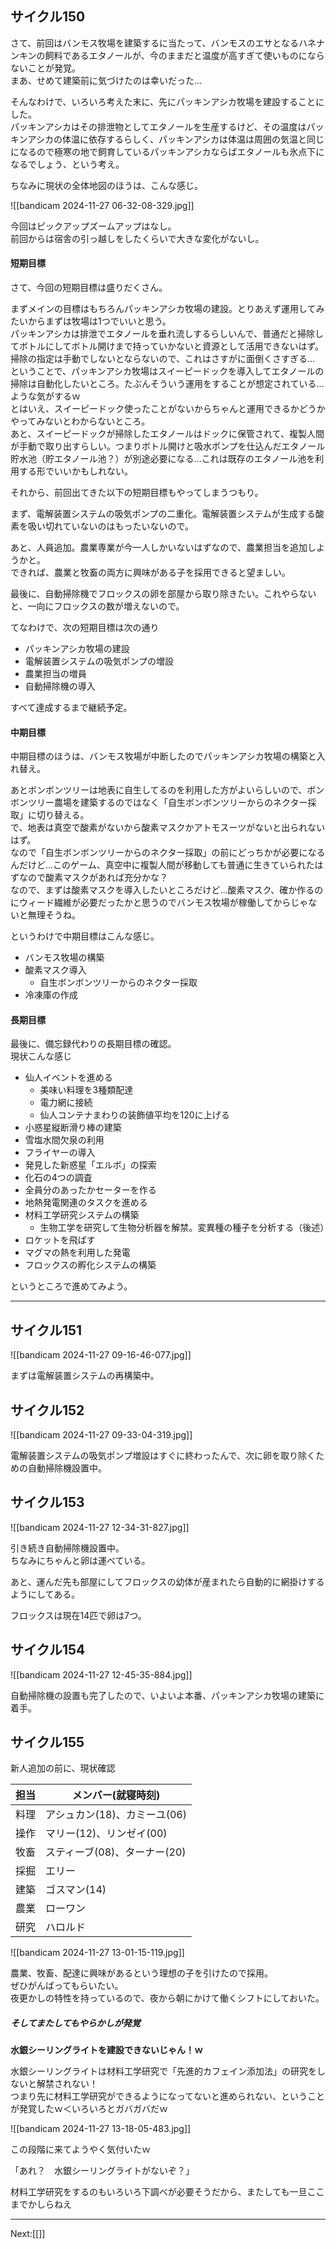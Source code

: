 ## サイクル150

さて、前回はバンモス牧場を建築するに当たって、バンモスのエサとなるハネナンキンの飼料であるエタノールが、今のままだと温度が高すぎて使いものにならないことが発覚。  
まあ、せめて建築前に気づけたのは幸いだった…

そんなわけで、いろいろ考えた末に、先にパッキンアシカ牧場を建設することにした。  
パッキンアシカはその排泄物としてエタノールを生産するけど、その温度はパッキンアシカの体温に依存するらしく、パッキンアシカは体温は周囲の気温と同じになるので極寒の地で飼育しているパッキンアシカならばエタノールも氷点下になるでしょう、という考え。

ちなみに現状の全体地図のほうは、こんな感じ。

![[bandicam 2024-11-27 06-32-08-329.jpg]]

今回はピックアップズームアップはなし。  
前回からは宿舎の引っ越しをしたくらいで大きな変化がないし。  


#### 短期目標

さて、今回の短期目標は盛りだくさん。

まずメインの目標はもちろんパッキンアシカ牧場の建設。とりあえず運用してみたいからまずは牧場は1つでいいと思う。  
パッキンアシカは排泄でエタノールを垂れ流しするらしいんで、普通だと掃除してボトルにしてボトル開けまで持っていかないと資源として活用できないはず。掃除の指定は手動でしないとならないので、これはさすがに面倒くさすぎる…  
ということで、パッキンアシカ牧場はスイーピードックを導入してエタノールの掃除は自動化したいところ。たぶんそういう運用をすることが想定されている…ような気がするｗ  
とはいえ、スイーピードック使ったことがないからちゃんと運用できるかどうかやってみないとわからないところ。  
あと、スイーピードックが掃除したエタノールはドックに保管されて、複製人間が手動で取り出すらしい。つまりボトル開けと吸水ポンプを仕込んだエタノール貯水池（貯エタノール池？）が別途必要になる…これは既存のエタノール池を利用する形でいいかもしれない。

それから、前回出てきた以下の短期目標もやってしまうつもり。

まず、電解装置システムの吸気ポンプの二重化。電解装置システムが生成する酸素を吸い切れていないのはもったいないので。

あと、人員追加。農業専業が今一人しかいないはずなので、農業担当を追加しようかと。  
できれば、農業と牧畜の両方に興味がある子を採用できると望ましい。

最後に、自動掃除機でフロックスの卵を部屋から取り除きたい。これやらないと、一向にフロックスの数が増えないので。

てなわけで、次の短期目標は次の通り

- パッキンアシカ牧場の建設
- 電解装置システムの吸気ポンプの増設
- 農業担当の増員
- 自動掃除機の導入

すべて達成するまで継続予定。


#### 中期目標

中期目標のほうは、バンモス牧場が中断したのでパッキンアシカ牧場の構築と入れ替え。  

あとボンボンツリーは地表に自生してるのを利用した方がよいらしいので、ボンボンツリー農場を建築するのではなく「自生ボンボンツリーからのネクター採取」に切り替える。  
で、地表は真空で酸素がないから酸素マスクかアトモスーツがないと出られないはず。  
なので「自生ボンボンツリーからのネクター採取」の前にどっちかが必要になるんだけど…このゲーム、真空中に複製人間が移動しても普通に生きていられたはずなので酸素マスクがあれば充分かな？  
なので、まずは酸素マスクを導入したいところだけど…酸素マスク、確か作るのにウィード繊維が必要だったかと思うのでバンモス牧場が稼働してからじゃないと無理そうね。

というわけで中期目標はこんな感じ。

- バンモス牧場の構築
- 酸素マスク導入
	- 自生ボンボンツリーからのネクター採取
- 冷凍庫の作成
 

#### 長期目標

最後に、備忘録代わりの長期目標の確認。  
現状こんな感じ

- 仙人イベントを進める
	- 美味い料理を3種類配達
	- 電力網に接続
	- 仙人コンテナまわりの装飾値平均を120に上げる
- 小惑星縦断滑り棒の建築
- 雪塩水間欠泉の利用
- フライヤーの導入
- 発見した新惑星「エルボ」の探索
- 化石の4つの調査
- 全員分のあったかセーターを作る
- 地熱発電関連のタスクを進める
- 材料工学研究システムの構築
	- 生物工学を研究して生物分析器を解禁。変異種の種子を分析する（後述）
- ロケットを飛ばす
- マグマの熱を利用した発電
- フロックスの孵化システムの構築

というところで進めてみよう。

----

## サイクル151

![[bandicam 2024-11-27 09-16-46-077.jpg]]

まずは電解装置システムの再構築中。

## サイクル152

![[bandicam 2024-11-27 09-33-04-319.jpg]]

電解装置システムの吸気ポンプ増設はすぐに終わったんで、次に卵を取り除くための自動掃除機設置中。

## サイクル153

![[bandicam 2024-11-27 12-34-31-827.jpg]]

引き続き自動掃除機設置中。  
ちなみにちゃんと卵は運べている。

あと、運んだ先も部屋にしてフロックスの幼体が産まれたら自動的に網掛けするようにしてある。

フロックスは現在14匹で卵は7つ。

## サイクル154

![[bandicam 2024-11-27 12-45-35-884.jpg]]

自動掃除機の設置も完了したので、いよいよ本番、パッキンアシカ牧場の建築に着手。

## サイクル155

新人追加の前に、現状確認

|担当|メンバー(就寝時刻)|
|--------|---------|
|料理|アシュカン(18)、カミーユ(06)|
|操作|マリー(12)、リンゼイ(00)|
|牧畜|スティーブ(08)、ターナー(20)|
|採掘|エリー|
|建築|ゴスマン(14)|
|農業|ローワン|
|研究|ハロルド|

![[bandicam 2024-11-27 13-01-15-119.jpg]]

農業、牧畜、配達に興味があるという理想の子を引けたので採用。  
ぜひがんばってもらいたい。  
夜更かしの特性を持っているので、夜から朝にかけて働くシフトにしておいた。

##### そしてまたしてもやらかしが発覚

__水銀シーリングライトを建設できないじゃん！ｗ__

水銀シーリングライトは材料工学研究で「先進的カフェイン添加法」の研究をしないと解禁されない！  
つまり先に材料工学研究ができるようになってないと進められない、ということが発覚したｗ＜いろいろとガバガバだｗ

![[bandicam 2024-11-27 13-18-05-483.jpg]]

この段階に来てようやく気付いたｗ

「あれ？　水銀シーリングライトがないぞ？」

材料工学研究をするのもいろいろ下調べが必要そうだから、またしても一旦ここまでかしらねえ


----
Next:[[]]